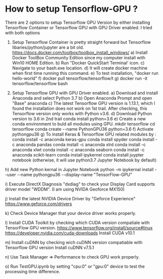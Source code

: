 How to setup Tensorflow-GPU ?
=========================
There are 2 options to setup Tensorflow GPU Version by either installing Tensorflow Container or Tensorflow GPU with GPU Driver enabled.
I tried with both options

1) Setup Tensorflow Container is pretty straight forward but Tensorflow libaries/python/jupyter are a bit old.
https://docs.docker.com/toolbox/toolbox_install_windows/
a) Install Docker ToolBox Community Edition since my computer install with Win10 HOME Edition.
b) Run "Docker QuickStart Terminal' icon.
c) Navigate to your bash.exe location.
d) It will create docker machine when first time running this command.
e) To test installation, "docker run hello-world"
f) docker pull tensorflow/tensorflow/t
g) docker run -it tensorflow/tensorflow bash

2) Setup Tensorflow GPU with GPU Driver enabled.
a) Download and install Anaconda and select Python 3.7
b) Open Anaconda Prompt and open "Base" anaconda
c) The latest Tensorflow GPU version is 1.13.1, which I found the installation does not work on 1st trail.
After checking, this Tensorflow version only works with Python v3.6.
d) Download Python version to 3.6 in 2nd trail
conda install python=3.6
e) Create a new conda environment to buld all modules using GPU.
mkdir tensorflow
cd tensorflow
conda create --name PythonGPU36 python=3.6
f) Activate pythongpu36
g) To install Keras & Tensorflow GPU related modules by :
conda install -c anaconda keras-gpu
conda install spyder
conda install -c anaconda pandas
conda install -c anaconda xlrd
conda install -c anaconda xlwt
conda install -c anaconda seaborn
conda install -c anaconda scikit-learn
conda install ipykernel
conda install juypter notebook (otherwise, it will use python3.7 Jupyter Notebook by default)

h) Add new Python kernal in Jupyter Notebook
python -m ipykernal install --user --name pythongpu36 --display-name "TensorFlow-GPU"

i) Execute DirectX Diagnosis "dxdiag" to check your Display Card supports driver model "WDDM".
(I am using NVIDA Geoforce MX150)

j) Install the latest NVIDIA Device Driver by "Geforce Experience" 
https://www.geforce.com/drivers

k) Check Device Manager that your device driver works properly.

l) Install CUDA Toolkit by checking which CUDA version compatiale with TensorFlow GPU version.
https://www.tensorflow.org/install/source#linux
https://developer.nvidia.com/cuda-downloads
Install CUDA v10.1

m) Install cuDNN by checking wich cuDNN version compatiable with Tensorflow GPU version
Install cuDNN v7.5.1

n) Use Task Manager => Performance to check GPU work properly.

o) Run TestGPU.ipynb by setting "cpu:0" or "gpu:0" device to test the processing time difference.
